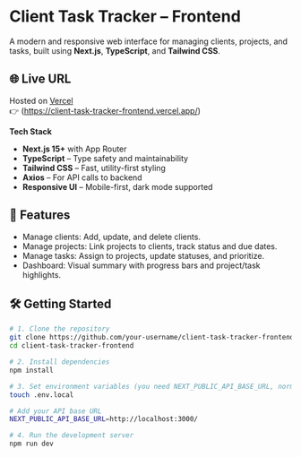 # Client Task Tracker – Frontend

A modern and responsive web interface for managing clients, projects, and tasks, built using **Next.js**, **TypeScript**, and **Tailwind CSS**.

## 🌐 Live URL

Hosted on [Vercel](https://vercel.com)  
👉 (https://client-task-tracker-frontend.vercel.app/)

 **Tech Stack**

- **Next.js 15+** with App Router
- **TypeScript** – Type safety and maintainability
- **Tailwind CSS** – Fast, utility-first styling
- **Axios** – For API calls to backend
- **Responsive UI** – Mobile-first, dark mode supported

## 🚀 Features

- Manage clients: Add, update, and delete clients.
- Manage projects: Link projects to clients, track status and due dates.
- Manage tasks: Assign to projects, update statuses, and prioritize.
- Dashboard: Visual summary with progress bars and project/task highlights.

## 🛠️ Getting Started

```bash
# 1. Clone the repository
git clone https://github.com/your-username/client-task-tracker-frontend.git
cd client-task-tracker-frontend

# 2. Install dependencies
npm install

# 3. Set environment variables (you need NEXT_PUBLIC_API_BASE_URL, normally you can pointout http://localhost:3000/)
touch .env.local

# Add your API base URL
NEXT_PUBLIC_API_BASE_URL=http://localhost:3000/

# 4. Run the development server
npm run dev

